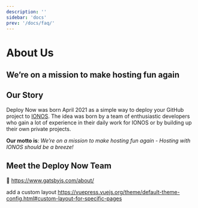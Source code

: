 ```yaml
---
description: ''
sidebar: 'docs'
prev: '/docs/faq/'
---
```


# About Us

## We’re on a mission to make hosting fun again

## Our Story

Deploy Now was born April 2021 as a simple way to deploy your GitHub project to [IONOS](https://www.ionos.com/).
The idea was born by a team of enthusiastic developers who gain a lot of experience in their daily work for IONOS or by building up their own private projects.

**Our motto is**: _We’re on a mission to make hosting fun again - Hosting with IONOS should be a breeze!_

## Meet the Deploy Now Team

:owl: https://www.gatsbyjs.com/about/

add a custom layout https://vuepress.vuejs.org/theme/default-theme-config.html#custom-layout-for-specific-pages


